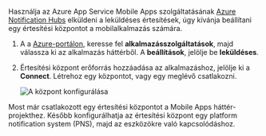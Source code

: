 Használja az Azure App Service Mobile Apps szolgáltatásának [Azure Notification Hubs] elküldeni a leküldéses értesítések, úgy kívánja beállítani egy értesítési központot a mobilalkalmazás számára.

1. A a [Azure-portálon], keresse fel **alkalmazásszolgáltatások**, majd válassza ki az alkalmazás háttérből. A **beállítások**, jelölje be **leküldéses**.
2. Értesítési központ erőforrás hozzáadása az alkalmazáshoz, jelölje ki a **Connect**. Létrehoz egy központot, vagy egy meglévő csatlakozni.

    ![A központ konfigurálása](./media/app-service-mobile-create-notification-hub/configure-hub-flow.png)

Most már csatlakozott egy értesítési központot a Mobile Apps háttér-projekthez. Később konfigurálhatja az értesítési központ egy platform notification system (PNS), majd az eszközökre való kapcsolódáshoz.

[Azure-portálon]: https://portal.azure.com/
[Azure Notification Hubs]: https://azure.microsoft.com/en-us/documentation/articles/notification-hubs-push-notification-overview/
